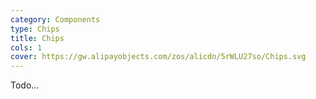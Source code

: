 ```yaml
---
category: Components
type: Chips
title: Chips
cols: 1
cover: https://gw.alipayobjects.com/zos/alicdn/5rWLU27so/Chips.svg
---
```


Todo...
